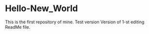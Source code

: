 # Hello-New_World
This is the first repository of mine. Test version
Version of 1-st editing ReadMe file.
